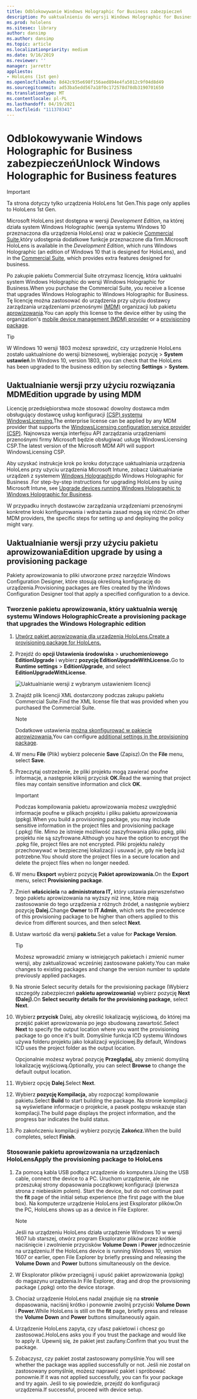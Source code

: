 ```yaml
---
title: Odblokowywanie Windows Holographic for Business zabezpieczeń
description: Po uaktualnieniu do wersji Windows Holographic for Business holoLens udostępnia dodatkowe funkcje, które są przeznaczone dla firm.
ms.prod: hololens
ms.sitesec: library
author: dansimp
ms.author: dansimp
ms.topic: article
ms.localizationpriority: medium
ms.date: 9/16/2019
ms.reviewer: ''
manager: jarrettr
appliesto:
- HoloLens (1st gen)
ms.openlocfilehash: 8d42c935e698f156aed894e4fa5012c9f04d8d49
ms.sourcegitcommit: ad53ba5edd567a18f0c172578d78db3190701650
ms.translationtype: MT
ms.contentlocale: pl-PL
ms.lasthandoff: 04/19/2021
ms.locfileid: "111378341"
---
```

# <a name="unlock-windows-holographic-for-business-features"></a><span data-ttu-id="874cd-103">Odblokowywanie Windows Holographic for Business zabezpieczeń</span><span class="sxs-lookup"><span data-stu-id="874cd-103">Unlock Windows Holographic for Business features</span></span>

> [!IMPORTANT]
> <span data-ttu-id="874cd-104">Ta strona dotyczy tylko urządzenia HoloLens 1st Gen.</span><span class="sxs-lookup"><span data-stu-id="874cd-104">This page only applies to HoloLens 1st Gen.</span></span>

<span data-ttu-id="874cd-105">Microsoft HoloLens jest dostępna w wersji *Development Edition*, na której działa system Windows Holographic (wersja systemu Windows 10 przeznaczona dla urządzenia HoloLens) oraz w pakiecie [Commercial Suite,](hololens-commercial-features.md)który udostępnia dodatkowe funkcje przeznaczone dla firm.</span><span class="sxs-lookup"><span data-stu-id="874cd-105">Microsoft HoloLens is available in the *Development Edition*, which runs Windows Holographic (an edition of Windows 10 that is designed for HoloLens), and in the [Commercial Suite](hololens-commercial-features.md), which provides extra features designed for business.</span></span>

<span data-ttu-id="874cd-106">Po zakupie pakietu Commercial Suite otrzymasz licencję, która uaktualni system Windows Holographic do wersji Windows Holographic for Business.</span><span class="sxs-lookup"><span data-stu-id="874cd-106">When you purchase the Commercial Suite, you receive a license that upgrades Windows Holographic to Windows Holographic for Business.</span></span> <span data-ttu-id="874cd-107">Tę licencję można zastosować do urządzenia przy użyciu dostawcy zarządzania urządzeniami przenośnymi [(MDM)](#edition-upgrade-by-using-mdm) organizacji lub pakietu [aprowizowania](#edition-upgrade-by-using-a-provisioning-package).</span><span class="sxs-lookup"><span data-stu-id="874cd-107">You can apply this license to the device either by using the organization's [mobile device management (MDM) provider](#edition-upgrade-by-using-mdm) or a [provisioning package](#edition-upgrade-by-using-a-provisioning-package).</span></span>

> [!TIP]
> <span data-ttu-id="874cd-108">W Windows 10 wersji 1803 możesz sprawdzić, czy urządzenie HoloLens zostało uaktualnione do wersji biznesowej, wybierając pozycję  >  **System ustawień**.</span><span class="sxs-lookup"><span data-stu-id="874cd-108">In Windows 10, version 1803, you can check that the HoloLens has been upgraded to the business edition by selecting **Settings** > **System**.</span></span>

## <a name="edition-upgrade-by-using-mdm"></a><span data-ttu-id="874cd-109">Uaktualnianie wersji przy użyciu rozwiązania MDM</span><span class="sxs-lookup"><span data-stu-id="874cd-109">Edition upgrade by using MDM</span></span>

<span data-ttu-id="874cd-110">Licencję przedsiębiorstwa może stosować dowolny dostawca mdm obsługujący dostawcę usług konfiguracji [(CSP) systemu WindowsLicensing.](https://msdn.microsoft.com/library/windows/hardware/dn904983.aspx)</span><span class="sxs-lookup"><span data-stu-id="874cd-110">The enterprise license can be applied by any MDM provider that supports the [WindowsLicensing configuration service provider (CSP)](https://msdn.microsoft.com/library/windows/hardware/dn904983.aspx).</span></span> <span data-ttu-id="874cd-111">Najnowsza wersja interfejsu API zarządzania urządzeniami przenośnymi firmy Microsoft będzie obsługiwać usługę WindowsLicensing CSP.</span><span class="sxs-lookup"><span data-stu-id="874cd-111">The latest version of the Microsoft MDM API will support WindowsLicensing CSP.</span></span>

<span data-ttu-id="874cd-112">Aby uzyskać instrukcje krok po kroku dotyczące uaktualniania urządzenia HoloLens przy użyciu urządzenia Microsoft Intune, zobacz Uaktualnianie urządzeń z systemem [Windows Holographic](https://docs.microsoft.com/intune/holographic-upgrade)do Windows Holographic for Business .</span><span class="sxs-lookup"><span data-stu-id="874cd-112">For step-by-step instructions for upgrading HoloLens by using Microsoft Intune, see [Upgrade devices running Windows Holographic to Windows Holographic for Business](https://docs.microsoft.com/intune/holographic-upgrade).</span></span>

 <span data-ttu-id="874cd-113">W przypadku innych dostawców zarządzania urządzeniami przenośnymi konkretne kroki konfigurowania i wdrażania zasad mogą się różnić.</span><span class="sxs-lookup"><span data-stu-id="874cd-113">On other MDM providers, the specific steps for setting up and deploying the policy might vary.</span></span>

## <a name="edition-upgrade-by-using-a-provisioning-package"></a><span data-ttu-id="874cd-114">Uaktualnianie wersji przy użyciu pakietu aprowizowania</span><span class="sxs-lookup"><span data-stu-id="874cd-114">Edition upgrade by using a provisioning package</span></span>

<span data-ttu-id="874cd-115">Pakiety aprowizowania to pliki utworzone przez narzędzie Windows Configuration Designer, które stosują określoną konfigurację do urządzenia.</span><span class="sxs-lookup"><span data-stu-id="874cd-115">Provisioning packages are files created by the Windows Configuration Designer tool that apply a specified configuration to a device.</span></span>

### <a name="create-a-provisioning-package-that-upgrades-the-windows-holographic-edition"></a><span data-ttu-id="874cd-116">Tworzenie pakietu aprowizowania, który uaktualnia wersję systemu Windows Holographic</span><span class="sxs-lookup"><span data-stu-id="874cd-116">Create a provisioning package that upgrades the Windows Holographic edition</span></span>

1. [<span data-ttu-id="874cd-117">Utwórz pakiet aprowizowania dla urządzenia HoloLens.</span><span class="sxs-lookup"><span data-stu-id="874cd-117">Create a provisioning package for HoloLens.</span></span>](hololens-provisioning.md)
1. <span data-ttu-id="874cd-118">Przejdź do **opcji Ustawienia środowiska**  >  **uruchomieniowego EditionUpgrade** i wybierz **pozycję EditionUpgradeWithLicense.**</span><span class="sxs-lookup"><span data-stu-id="874cd-118">Go to **Runtime settings** > **EditionUpgrade**, and select **EditionUpgradeWithLicense**.</span></span>

    ![Uaktualnianie wersji z wybranym ustawieniem licencji](images/icd1.png)

1. <span data-ttu-id="874cd-120">Znajdź plik licencji XML dostarczony podczas zakupu pakietu Commercial Suite.</span><span class="sxs-lookup"><span data-stu-id="874cd-120">Find the XML license file that was provided when you purchased the Commercial Suite.</span></span>

    > [!NOTE]
    > <span data-ttu-id="874cd-121">Dodatkowe ustawienia [można skonfigurować w pakiecie aprowizowania.](hololens-provisioning.md)</span><span class="sxs-lookup"><span data-stu-id="874cd-121">You can configure [additional settings in the provisioning package](hololens-provisioning.md).</span></span>

1. <span data-ttu-id="874cd-122">W menu **File** (Plik) wybierz polecenie **Save** (Zapisz).</span><span class="sxs-lookup"><span data-stu-id="874cd-122">On the **File** menu, select **Save**.</span></span> 

1. <span data-ttu-id="874cd-123">Przeczytaj ostrzeżenie, że pliki projektu mogą zawierać poufne informacje, a następnie kliknij przycisk **OK.**</span><span class="sxs-lookup"><span data-stu-id="874cd-123">Read the warning that project files may contain sensitive information and click **OK**.</span></span>

    > [!IMPORTANT]
    > <span data-ttu-id="874cd-124">Podczas kompilowania pakietu aprowizowania możesz uwzględnić informacje poufne w plikach projektu i pliku pakietu aprowizowania (ppkg).</span><span class="sxs-lookup"><span data-stu-id="874cd-124">When you build a provisioning package, you may include sensitive information in the project files and provisioning package (.ppkg) file.</span></span> <span data-ttu-id="874cd-125">Mimo że istnieje możliwość zaszyfrowania pliku ppkg, pliki projektu nie są szyfrowane.</span><span class="sxs-lookup"><span data-stu-id="874cd-125">Although you have the option to encrypt the .ppkg file, project files are not encrypted.</span></span> <span data-ttu-id="874cd-126">Pliki projektu należy przechowywać w bezpiecznej lokalizacji i usuwać je, gdy nie będą już potrzebne.</span><span class="sxs-lookup"><span data-stu-id="874cd-126">You should store the project files in a secure location and delete the project files when no longer needed.</span></span>

1. <span data-ttu-id="874cd-127">W menu **Eksport** wybierz pozycję **Pakiet aprowizowania.**</span><span class="sxs-lookup"><span data-stu-id="874cd-127">On the **Export** menu, select **Provisioning package**.</span></span>

1. <span data-ttu-id="874cd-128">Zmień **właściciela** na **administratora IT,** który ustawia pierwszeństwo tego pakietu aprowizowania na wyższy niż inne, które mają zastosowanie do tego urządzenia z różnych źródeł, a następnie wybierz pozycję **Dalej.**</span><span class="sxs-lookup"><span data-stu-id="874cd-128">Change **Owner** to **IT Admin**, which sets the precedence of this provisioning package to be higher than others applied to this device from different sources, and then select **Next**.</span></span>

1. <span data-ttu-id="874cd-129">Ustaw wartość dla wersji **pakietu**.</span><span class="sxs-lookup"><span data-stu-id="874cd-129">Set a value for **Package Version**.</span></span>

    > [!TIP]
    > <span data-ttu-id="874cd-130">Możesz wprowadzić zmiany w istniejących pakietach i zmienić numer wersji, aby zaktualizować wcześniej zastosowane pakiety.</span><span class="sxs-lookup"><span data-stu-id="874cd-130">You can make changes to existing packages and change the version number to update previously applied packages.</span></span>

1. <span data-ttu-id="874cd-131">Na stronie Select security details for the provisioning package (Wybierz szczegóły zabezpieczeń **pakietu aprowizowania)** wybierz pozycję **Next (Dalej).**</span><span class="sxs-lookup"><span data-stu-id="874cd-131">On **Select security details for the provisioning package**, select **Next**.</span></span>

1. <span data-ttu-id="874cd-132">Wybierz **przycisk** Dalej, aby określić lokalizację wyjściową, do której ma przejść pakiet aprowizowania po jego sbudowaną zawartość.</span><span class="sxs-lookup"><span data-stu-id="874cd-132">Select **Next** to specify the output location where you want the provisioning package to go once it's built.</span></span> <span data-ttu-id="874cd-133">Domyślnie funkcja ICD systemu Windows używa folderu projektu jako lokalizacji wyjściowej.</span><span class="sxs-lookup"><span data-stu-id="874cd-133">By default, Windows ICD uses the project folder as the output location.</span></span>

    <span data-ttu-id="874cd-134">Opcjonalnie możesz wybrać pozycję **Przeglądaj,** aby zmienić domyślną lokalizację wyjściową.</span><span class="sxs-lookup"><span data-stu-id="874cd-134">Optionally, you can select **Browse** to change the default output location.</span></span>

1. <span data-ttu-id="874cd-135">Wybierz opcję **Dalej**.</span><span class="sxs-lookup"><span data-stu-id="874cd-135">Select **Next**.</span></span>

1. <span data-ttu-id="874cd-136">Wybierz **pozycję Kompilacja,** aby rozpocząć kompilowanie pakietu.</span><span class="sxs-lookup"><span data-stu-id="874cd-136">Select **Build** to start building the package.</span></span> <span data-ttu-id="874cd-137">Na stronie kompilacji są wyświetlane informacje o projekcie, a pasek postępu wskazuje stan kompilacji.</span><span class="sxs-lookup"><span data-stu-id="874cd-137">The build page displays the project information, and the progress bar indicates the build status.</span></span>

1. <span data-ttu-id="874cd-138">Po zakończeniu kompilacji wybierz pozycję **Zakończ.**</span><span class="sxs-lookup"><span data-stu-id="874cd-138">When the build completes, select **Finish**.</span></span>

### <a name="apply-the-provisioning-package-to-hololens"></a><span data-ttu-id="874cd-139">Stosowanie pakietu aprowizowania na urządzeniach HoloLens</span><span class="sxs-lookup"><span data-stu-id="874cd-139">Apply the provisioning package to HoloLens</span></span>

1. <span data-ttu-id="874cd-140">Za pomocą kabla USB podłącz urządzenie do komputera.</span><span class="sxs-lookup"><span data-stu-id="874cd-140">Using the USB cable, connect the device to a PC.</span></span> <span data-ttu-id="874cd-141">Uruchom urządzenie, ale nie przeszukaj strony dopasowania początkowej konfiguracji (pierwsza strona z niebieskim polem). </span><span class="sxs-lookup"><span data-stu-id="874cd-141">Start the device, but do not continue past the **fit** page of the initial setup experience (the first page with the blue box).</span></span> <span data-ttu-id="874cd-142">Na komputerze urządzenie HoloLens jest Eksplorator plików.</span><span class="sxs-lookup"><span data-stu-id="874cd-142">On the PC, HoloLens shows up as a device in File Explorer.</span></span>

    > [!NOTE]
    > <span data-ttu-id="874cd-143">Jeśli na urządzeniu HoloLens działa urządzenie Windows 10 w wersji 1607 lub starszej, otwórz program Eksplorator plików przez krótkie naciśnięcie i zwolnienie przycisków **Volume Down** i **Power** jednocześnie na urządzeniu.</span><span class="sxs-lookup"><span data-stu-id="874cd-143">If the HoloLens device is running Windows 10, version 1607 or earlier, open File Explorer by briefly pressing and releasing the **Volume Down** and **Power** buttons simultaneously on the device.</span></span>

1. <span data-ttu-id="874cd-144">W Eksplorator plików przeciągnij i upuść pakiet aprowizowania (ppkg) do magazynu urządzenia.</span><span class="sxs-lookup"><span data-stu-id="874cd-144">In File Explorer, drag and drop the provisioning package (.ppkg) onto the device storage.</span></span>

1. <span data-ttu-id="874cd-145">Chociaż urządzenie HoloLens nadal znajduje się na **stronie** dopasowania, naciśnij krótko i ponownie zwolnij przyciski **Volume Down** i **Power.**</span><span class="sxs-lookup"><span data-stu-id="874cd-145">While HoloLens is still on the **fit** page, briefly press and release the **Volume Down** and **Power** buttons simultaneously again.</span></span>

1. <span data-ttu-id="874cd-146">Urządzenie HoloLens zapyta, czy ufasz pakietowi i chcesz go zastosować.</span><span class="sxs-lookup"><span data-stu-id="874cd-146">HoloLens asks you if you trust the package and would like to apply it.</span></span> <span data-ttu-id="874cd-147">Upewnij się, że pakiet jest zaufany.</span><span class="sxs-lookup"><span data-stu-id="874cd-147">Confirm that you trust the package.</span></span>

1. <span data-ttu-id="874cd-148">Zobaczysz, czy pakiet został zastosowany pomyślnie.</span><span class="sxs-lookup"><span data-stu-id="874cd-148">You will see whether the package was applied successfully or not.</span></span> <span data-ttu-id="874cd-149">Jeśli nie został on zastosowany pomyślnie, możesz naprawić pakiet i spróbować ponownie.</span><span class="sxs-lookup"><span data-stu-id="874cd-149">If it was not applied successfully, you can fix your package and try again.</span></span> <span data-ttu-id="874cd-150">Jeśli to się powiedzie, przejdź do konfiguracji urządzenia.</span><span class="sxs-lookup"><span data-stu-id="874cd-150">If successful, proceed with device setup.</span></span>
